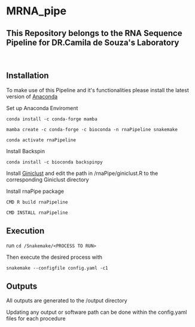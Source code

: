 # MRNA_pipe

## This Repository belongs to the RNA Sequence Pipeline for DR.Camila de Souza's Laboratory 

<br>

## Installation
To make use of this Pipeline and it's functionalities please install the latest version of [Anaconda](https://www.anaconda.com/)

Set up Anaconda Enviroment 

`conda install -c conda-forge mamba`


`mamba create -c conda-forge -c bioconda -n rnaPipeline snakemake `

`conda activate rnaPipeline`

Install Backspin 

`conda install -c bioconda backspinpy`

Install [Giniclust](https://github.com/lanjiangboston/GiniClust) and edit the path in /rnaPipe/giniclust.R to the corresponding Giniclust directory 

Install rnaPipe package

`CMD R build rnaPipeline`

`CMD INSTALL rnaPipeline`

## Execution 

run `cd /Snakemake/<PROCESS TO RUN>`

Then execute the desired process with 

`snakemake --configfile config.yaml -c1 `

## Outputs

All outputs are generated to the /output directory

Updating any output or software path can be done within the config.yaml files for each procedure
